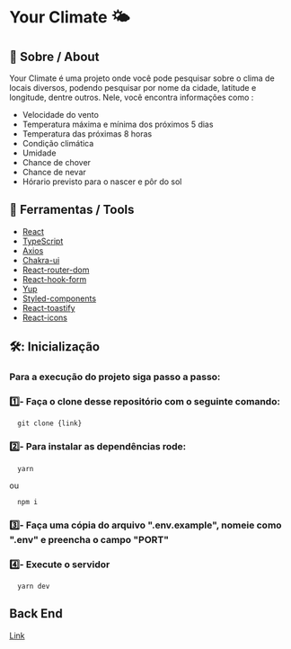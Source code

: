 # Your Climate 🌤️

## 📕 Sobre / About

Your Climate é uma projeto onde você pode pesquisar sobre o clima de locais diversos, podendo pesquisar por nome da cidade, latitude e longitude, dentre outros.
Nele, você encontra informações como :
- Velocidade do vento
- Temperatura máxima e mínima dos próximos 5 dias
- Temperatura das próximas 8 horas
- Condição climática
- Umidade
- Chance de chover
- Chance de nevar
- Hórario previsto para o nascer e pôr do sol


## 🔧 Ferramentas / Tools

- [React](https://reactjs.org/)
- [TypeScript](https://www.typescriptlang.org/)
- [Axios](https://axios-http.com/docs/intro)
- [Chakra-ui](https://chakra-ui.com/)
- [React-router-dom](https://reactrouter.com/en/main)
- [React-hook-form](https://react-hook-form.com/)
- [Yup](https://www.npmjs.com/package/yup)
- [Styled-components](https://styled-components.com/)
- [React-toastify](https://www.npmjs.com/package/react-toastify)
- [React-icons](https://react-icons.github.io/react-icons/)

## 🛠️: Inicialização

### Para a execução do projeto siga passo a passo:

### 1️⃣- Faça o clone desse repositório com o seguinte comando:

```
  git clone {link} 
``` 

### 2️⃣- Para instalar as dependências rode:

```
  yarn
``` 
ou
```
  npm i
``` 

### 3️⃣- Faça uma cópia do arquivo ".env.example", nomeie como ".env" e preencha o campo "PORT" 


### 4️⃣- Execute o servidor 

```
  yarn dev
```


## Back End

[Link](https://github.com/MatheusMoura-M/desafio-orizom_back)
